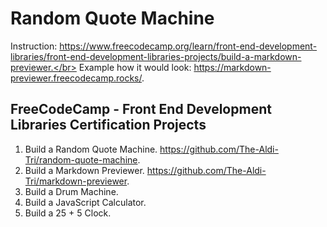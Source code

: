 # Random Quote Machine
Instruction: https://www.freecodecamp.org/learn/front-end-development-libraries/front-end-development-libraries-projects/build-a-markdown-previewer.</br>
Example how it would look: https://markdown-previewer.freecodecamp.rocks/.

## FreeCodeCamp - Front End Development Libraries Certification Projects
1. Build a Random Quote Machine. https://github.com/The-Aldi-Tri/random-quote-machine.
2. Build a Markdown Previewer. https://github.com/The-Aldi-Tri/markdown-previewer.
3. Build a Drum Machine.
4. Build a JavaScript Calculator.
5. Build a 25 + 5 Clock. 
